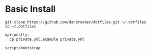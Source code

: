 # Basic Install

```
git clone https://github.com/danbrooker/dotfiles.git ~/.dotfiles
cd ~/.dotfiles

optionally:
  cp private.yml.example private.yml
  
script/bootstrap
```

    
